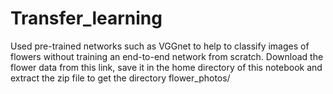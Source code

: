 # Transfer_learning
Used pre-trained networks such as VGGnet to help to classify images of flowers without training an end-to-end network from scratch.
Download the flower data from this link, save it in the home directory of this notebook and extract the zip file to get the directory flower_photos/
